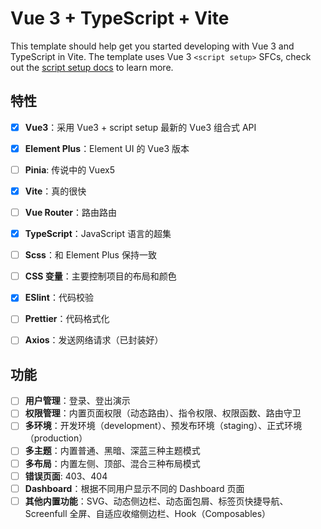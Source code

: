 # Vue 3 + TypeScript + Vite

This template should help get you started developing with Vue 3 and TypeScript in Vite. The template uses Vue 3 `<script setup>` SFCs, check out the [script setup docs](https://v3.vuejs.org/api/sfc-script-setup.html#sfc-script-setup) to learn more.

## 特性

- [x] **Vue3**：采用 Vue3 + script setup 最新的 Vue3 组合式 API
- [x] **Element Plus**：Element UI 的 Vue3 版本
- [ ] **Pinia**: 传说中的 Vuex5
- [x] **Vite**：真的很快
- [ ] **Vue Router**：路由路由
- [x] **TypeScript**：JavaScript 语言的超集
- [ ] **Scss**：和 Element Plus 保持一致
- [ ] **CSS 变量**：主要控制项目的布局和颜色
- [x] **ESlint**：代码校验
- [ ] **Prettier**：代码格式化
- [ ] **Axios**：发送网络请求（已封装好）


## 功能

- [ ] **用户管理**：登录、登出演示
- [ ] **权限管理**：内置页面权限（动态路由）、指令权限、权限函数、路由守卫
- [ ] **多环境**：开发环境（development）、预发布环境（staging）、正式环境（production）
- [ ] **多主题**：内置普通、黑暗、深蓝三种主题模式
- [ ] **多布局**：内置左侧、顶部、混合三种布局模式
- [ ] **错误页面**: 403、404
- [ ] **Dashboard**：根据不同用户显示不同的 Dashboard 页面
- [ ] **其他内置功能**：SVG、动态侧边栏、动态面包屑、标签页快捷导航、Screenfull 全屏、自适应收缩侧边栏、Hook（Composables）